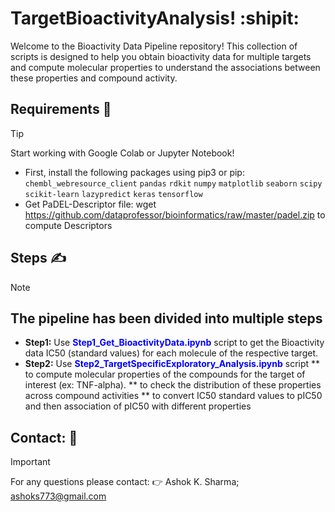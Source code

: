 # TargetBioactivityAnalysis! :shipit:
Welcome to the Bioactivity Data Pipeline repository! This collection of scripts is designed to help you obtain bioactivity data for multiple targets and compute molecular properties to understand the associations between these properties and compound activity.

## Requirements :crossed_fingers:
> [!TIP]
> Start working with Google Colab or Jupyter Notebook! 
> * First, install the following packages using pip3 or pip:
`chembl_webresource_client`
`pandas`
`rdkit`
`numpy`
`matplotlib`
`seaborn`
`scipy`
`scikit-learn`
`lazypredict`
`keras`
`tensorflow`
> * Get PaDEL-Descriptor file: wget https://github.com/dataprofessor/bioinformatics/raw/master/padel.zip to compute Descriptors

## Steps :writing_hand:
> [!NOTE]
> ## The pipeline has been divided into multiple steps
> * **Step1:** Use **<span style="color:blue">Step1_Get_BioactivityData.ipynb</span>** script to get the Bioactivity data IC50 (standard values) for each molecule of the respective target.
> * **Step2:** Use **<span style="color:blue">Step2_TargetSpecificExploratory_Analysis.ipynb</span>** script
> ** to compute molecular properties of the compounds for the target of interest (ex: TNF-alpha).
> ** to check the distribution of these properties across compound activities
> ** to convert IC50 standard values to pIC50 and then association of pIC50 with different properties

## Contact: :raised_back_of_hand:
> [!IMPORTANT]
> For any questions please contact: :point_right: Ashok K. Sharma; ashoks773@gmail.com 
